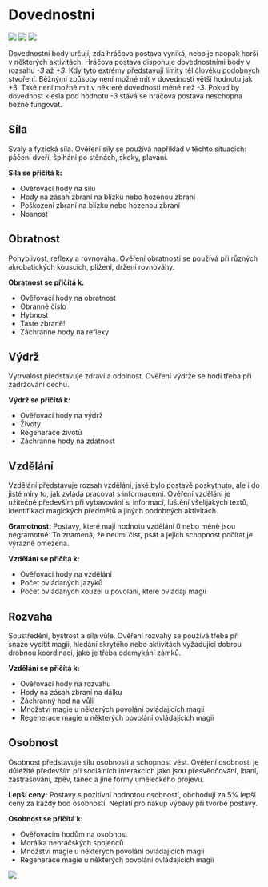# Dovednostni 

<img src="/assets/sep_line.png"/>

<img src="/assets/Dovednosti.png" />

<img src="/assets/sep_line.png"/>

Dovednostní body určují, zda hráčova postava vyniká, nebo je naopak horší v některých aktivitách. Hráčova postava disponuje dovednostními body v rozsahu *-3* až *+3*. Kdy tyto extrémy představují limity těl člověku podobných stvoření. Běžnými způsoby není možné mít v dovednosti větší hodnotu jak +3. Také není možné mít v některé dovednosti méně než *-3*. Pokud by dovednost klesla pod hodnotu *-3* stává se hráčova postava neschopna běžně fungovat. 

## Síla

Svaly a fyzická síla. Ověření síly se používá například v těchto situacích: páčení dveří, šplhání po stěnách, skoky, plavání.

**Síla se přičítá k:**

- Ověřovací hody na sílu
- Hody na zásah zbraní na blízku nebo hozenou zbraní
- Poškození zbraní na blízku nebo hozenou zbraní
- Nosnost

## Obratnost

Pohyblivost, reflexy a rovnováha. Ověření obratnosti se používá při různých akrobatických kouscích, plížení, držení rovnováhy.

**Obratnost se přičítá k:**

- Ověřovací hody na obratnost
- Obranné číslo
- Hybnost
- Taste zbraně!
- Záchranné hody na reflexy

## Výdrž

Vytrvalost představuje zdraví a odolnost. Ověření výdrže se hodí třeba při zadržování dechu.

**Výdrž se přičítá k:**

- Ověřovací hody na výdrž
- Životy
- Regenerace životů
- Záchranné hody na zdatnost

## Vzdělání

Vzdělání představuje rozsah vzdělání, jaké bylo postavě poskytnuto, ale i do jisté míry to, jak zvládá pracovat s informacemi. Ověření vzdělání je užitečné především při vybavování si informací, luštění všelijakých textů, identifikaci magických předmětů a jiných podobných aktivitách.

**Gramotnost:** Postavy, které mají hodnotu vzdělání 0 nebo méně jsou negramotné. To znamená, že neumí číst, psát a jejich schopnost počítat je výrazně omezena.

**Vzdělání se přičítá k:**

- Ověřovací hody na vzdělání
- Počet ovládaných jazyků
- Počet ovládaných kouzel u povolání, které ovládají magii

## Rozvaha

Soustředění, bystrost a síla vůle. Ověření rozvahy se používá třeba při snaze vycítit magii, hledání skrytého nebo aktivitách vyžadující dobrou drobnou koordinaci, jako je třeba odemykání zámků.

**Vzdělání se přičítá k:**

- Ověřovací hody na rozvahu
- Hody na zásah zbraní na dálku
- Záchranný hod na vůli
- Množství magie u některých povolání ovládajících magii
- Regenerace magie u některých povolání ovládajících magii

## Osobnost

Osobnost představuje sílu osobnosti a schopnost vést. Ověření osobnosti je důležité především při sociálních interakcích jako jsou přesvědčování, lhaní, zastrašování, zpěv, tanec a jiné formy uměleckého projevu.

**Lepší ceny:** Postavy s pozitivní hodnotou osobností, obchodují za 5% lepší ceny za každý bod osobnosti. Neplatí pro nákup výbavy při tvorbě postavy.

**Osobnost se přičítá k:**

- Ověřovacím hodům na osobnost
- Morálka nehráčských spojenců
- Množství magie u některých povolání ovládajících magii
- Regenerace magie u některých povolání ovládajících magii

<img src="/assets/sep_line.png"/>

